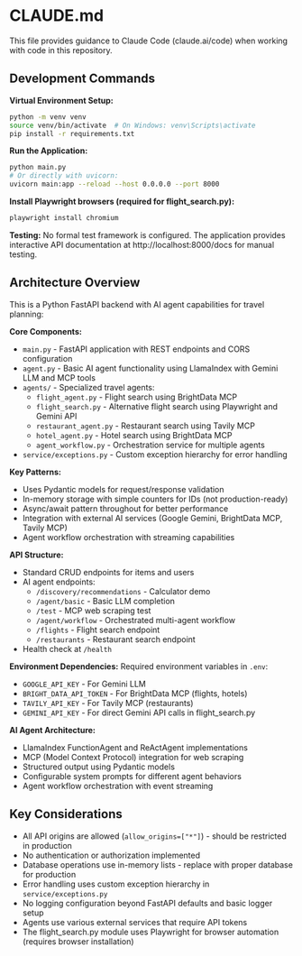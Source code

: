 # CLAUDE.md

This file provides guidance to Claude Code (claude.ai/code) when working with code in this repository.

## Development Commands

**Virtual Environment Setup:**
```bash
python -m venv venv
source venv/bin/activate  # On Windows: venv\Scripts\activate
pip install -r requirements.txt
```

**Run the Application:**
```bash
python main.py
# Or directly with uvicorn:
uvicorn main:app --reload --host 0.0.0.0 --port 8000
```

**Install Playwright browsers (required for flight_search.py):**
```bash
playwright install chromium
```

**Testing:**
No formal test framework is configured. The application provides interactive API documentation at http://localhost:8000/docs for manual testing.

## Architecture Overview

This is a Python FastAPI backend with AI agent capabilities for travel planning:

**Core Components:**
- `main.py` - FastAPI application with REST endpoints and CORS configuration
- `agent.py` - Basic AI agent functionality using LlamaIndex with Gemini LLM and MCP tools
- `agents/` - Specialized travel agents:
  - `flight_agent.py` - Flight search using BrightData MCP
  - `flight_search.py` - Alternative flight search using Playwright and Gemini API
  - `restaurant_agent.py` - Restaurant search using Tavily MCP
  - `hotel_agent.py` - Hotel search using BrightData MCP
  - `agent_workflow.py` - Orchestration service for multiple agents
- `service/exceptions.py` - Custom exception hierarchy for error handling

**Key Patterns:**
- Uses Pydantic models for request/response validation
- In-memory storage with simple counters for IDs (not production-ready)
- Async/await pattern throughout for better performance
- Integration with external AI services (Google Gemini, BrightData MCP, Tavily MCP)
- Agent workflow orchestration with streaming capabilities

**API Structure:**
- Standard CRUD endpoints for items and users
- AI agent endpoints:
  - `/discovery/recommendations` - Calculator demo
  - `/agent/basic` - Basic LLM completion
  - `/test` - MCP web scraping test
  - `/agent/workflow` - Orchestrated multi-agent workflow
  - `/flights` - Flight search endpoint
  - `/restaurants` - Restaurant search endpoint
- Health check at `/health`

**Environment Dependencies:**
Required environment variables in `.env`:
- `GOOGLE_API_KEY` - For Gemini LLM
- `BRIGHT_DATA_API_TOKEN` - For BrightData MCP (flights, hotels)
- `TAVILY_API_KEY` - For Tavily MCP (restaurants)
- `GEMINI_API_KEY` - For direct Gemini API calls in flight_search.py

**AI Agent Architecture:**
- LlamaIndex FunctionAgent and ReActAgent implementations
- MCP (Model Context Protocol) integration for web scraping
- Structured output using Pydantic models
- Configurable system prompts for different agent behaviors
- Agent workflow orchestration with event streaming

## Key Considerations

- All API origins are allowed (`allow_origins=["*"]`) - should be restricted in production
- No authentication or authorization implemented
- Database operations use in-memory lists - replace with proper database for production
- Error handling uses custom exception hierarchy in `service/exceptions.py`
- No logging configuration beyond FastAPI defaults and basic logger setup
- Agents use various external services that require API tokens
- The flight_search.py module uses Playwright for browser automation (requires browser installation)